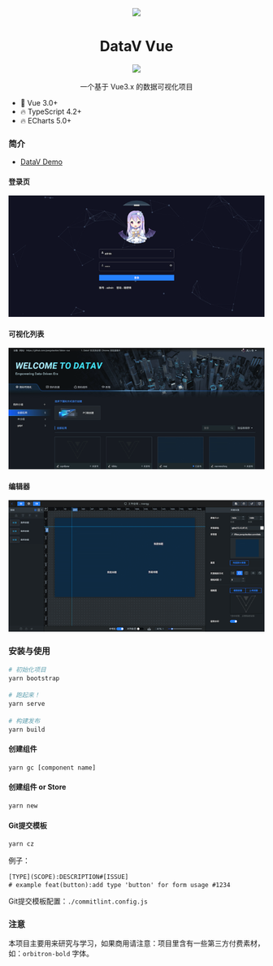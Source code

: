 <p align="center">
  <img src="./src/assets/logo.png">
</p>
<h1 align="center">DataV Vue</h1>
<p align="center">
  <a href="https://github.com/pengxiaotian/datav-vue/actions/workflows/master-deploy.yml">
    <img src="https://github.com/pengxiaotian/datav-vue/actions/workflows/master-deploy.yml/badge.svg?branch=master">
  </a>
  <br>
</p>
<p align="center">一个基于 Vue3.x 的数据可视化项目</p>

* 💪 Vue 3.0+
* 🔥 TypeScript 4.2+
* 🔥 ECharts 5.0+

### 简介

- [DataV Demo](http://datav.pengxiaotian.com)

#### 登录页
![登录页](./demo/login.png)

#### 可视化列表
![可视化列表](./demo/home.png)

#### 编辑器
![编辑器](./demo/editor.png)

### 安装与使用

```bash
# 初始化项目
yarn bootstrap

# 跑起来！
yarn serve

# 构建发布
yarn build
```

#### 创建组件

```bash
yarn gc [component name]
```

#### 创建组件 or Store

```bash
yarn new
```

#### Git提交模板

```bash
yarn cz
```
例子：
```
[TYPE](SCOPE):DESCRIPTION#[ISSUE]
# example feat(button):add type 'button' for form usage #1234
```

Git提交模板配置：`./commitlint.config.js`

### 注意

本项目主要用来研究与学习，如果商用请注意：项目里含有一些第三方付费素材，如：`orbitron-bold` 字体。
